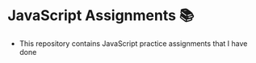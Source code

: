 # JavaScript Assignments 📚

- This repository contains JavaScript practice assignments that I have done
